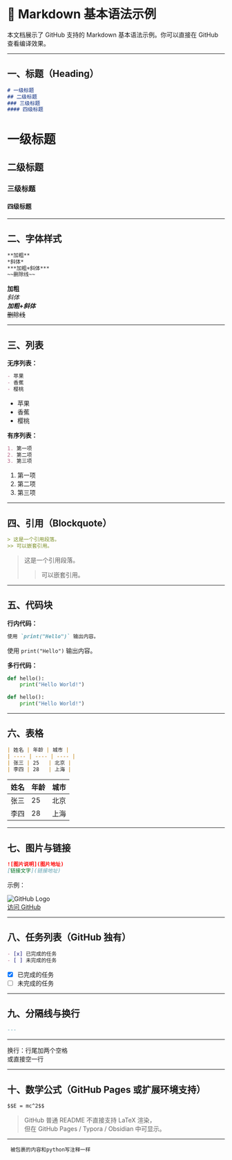 # 🧭 Markdown 基本语法示例

本文档展示了 GitHub 支持的 Markdown 基本语法示例。你可以直接在 GitHub 查看编译效果。

---

## 一、标题（Heading）

```markdown
# 一级标题
## 二级标题
### 三级标题
#### 四级标题
```

# 一级标题
## 二级标题
### 三级标题
#### 四级标题

---

## 二、字体样式

```markdown
**加粗**
*斜体*
***加粗+斜体***
~~删除线~~
```

**加粗**  
*斜体*  
***加粗+斜体***  
~~删除线~~

---

## 三、列表

**无序列表：**
```markdown
- 苹果
- 香蕉
- 樱桃
```

- 苹果
- 香蕉
- 樱桃

**有序列表：**
```markdown
1. 第一项
2. 第二项
3. 第三项
```

1. 第一项  
2. 第二项  
3. 第三项

---

## 四、引用（Blockquote）

```markdown
> 这是一个引用段落。
>> 可以嵌套引用。
```

> 这是一个引用段落。  
>> 可以嵌套引用。

---

## 五、代码块

**行内代码：**
```markdown
使用 `print("Hello")` 输出内容。
```

使用 `print("Hello")` 输出内容。

**多行代码：**
```python
def hello():
    print("Hello World!")
```

```python
def hello():
    print("Hello World!")
```

---

## 六、表格

```markdown
| 姓名 | 年龄 | 城市 |
| ---- | ---- | ---- |
| 张三 | 25   | 北京 |
| 李四 | 28   | 上海 |
```

| 姓名 | 年龄 | 城市 |
| ---- | ---- | ---- |
| 张三 | 25   | 北京 |
| 李四 | 28   | 上海 |

---

## 七、图片与链接

```markdown
![图片说明](图片地址)
[链接文字](链接地址)
```

示例：

![GitHub Logo](https://github.githubassets.com/images/modules/logos_page/GitHub-Mark.png)  
[访问 GitHub](https://github.com)

---

## 八、任务列表（GitHub 独有）

```markdown
- [x] 已完成的任务
- [ ] 未完成的任务
```

- [x] 已完成的任务  
- [ ] 未完成的任务

---

## 九、分隔线与换行

```markdown
---
```

---

换行：行尾加两个空格  
或直接空一行

---

## 十、数学公式（GitHub Pages 或扩展环境支持）

```markdown
$$E = mc^2$$
```

> GitHub 普通 README 不直接支持 LaTeX 渲染，  
> 但在 GitHub Pages / Typora / Obsidian 中可显示。

---
``` 被包裹的内容和python写注释一样```


